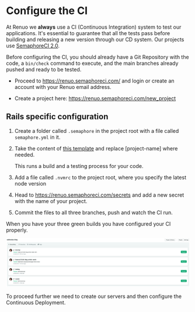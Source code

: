 # Configure the CI

At Renuo we **always** use a CI (Continuous Integration) system to test our applications. It's essential to guarantee
that all the tests pass before building and releasing a new version through our CD system. Our projects use
[SemaphoreCI 2.0](<https://semaphoreci.com/>).

Before configuring the CI, you should already have a Git Repository with the code, a `bin/check` command to execute,
and the main branches already pushed and ready to be tested.

* Proceed to <https://renuo.semaphoreci.com/> and login or create an account with your Renuo email address.

* Create a project here: <https://renuo.semaphoreci.com/new_project>

## Rails specific configuration

1. Create a folder called `.semaphore` in the project root with a file called `semaphore.yml` in it.

1. Take the content of [this template](../templates/.semaphore/semaphore.yml) and replace [project-name] where
needed.

    This runs a build and a testing process for your code.

1. Add a file called `.nvmrc` to the project root, where you specify the latest node version

1. Head to <https://renuo.semaphoreci.com/secrets> and add a new secret with the name of your project.

1. Commit the files to all three branches, push and watch the CI run.

When you have your three green builds you have configured your CI properly.

![semaphoreci_2](../images/semaphore_ci.png)

To proceed further we need to create our servers and then configure the Continuous Deployment.
